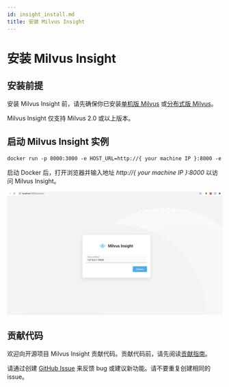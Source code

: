 ```yaml
---
id: insight_install.md
title: 安装 Milvus Insight
---
```


# 安装 Milvus Insight

## 安装前提
安装 Milvus Insight 前，请先确保你已安装[单机版 Milvus](https://milvus.io/docs/install_standalone-docker.md) 或[分布式版 Milvus](https://milvus.io/docs/install_cluster-docker.md)。

<div class="alert note">
Milvus Insight 仅支持 Milvus 2.0 或以上版本。
</div>

## 启动 Milvus Insight 实例

```Apache
docker run -p 8000:3000 -e HOST_URL=http://{ your machine IP }:8000 -e MILVUS_URL={your machine IP}:19530 milvusdb/milvus-insight:latest
```

启动 Docker 后，打开浏览器并输入地址 <i>http://{ your machine IP }:8000</i> 以访问 Milvus Insight。

![Insight_install](../../../../assets/insight_install.png)

## 贡献代码

欢迎向开源项目 Milvus Insight 贡献代码。贡献代码前，请先阅读[贡献指南](https://github.com/milvus-io/milvus-insight#-building-and-running-milvus-insight-andor-contributing-code)。

请通过创建 [GitHub Issue](https://github.com/milvus-io/milvus-insight/issues/new/choose) 来反馈 bug 或建议新功能。请不要重复创建相同的 issue。
